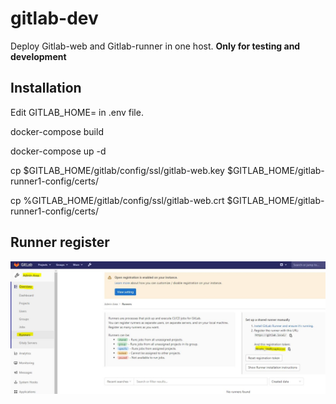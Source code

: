 # gitlab-dev
Deploy Gitlab-web and Gitlab-runner in one host. **Only for testing and development**


## Installation

Edit GITLAB_HOME=<path to gitlab> in .env file.
  
docker-compose build

docker-compose up -d

cp $GITLAB_HOME/gitlab/config/ssl/gitlab-web.key $GITLAB_HOME/gitlab-runner1-config/certs/

cp %GITLAB_HOME/gitlab/config/ssl/gitlab-web.crt $GITLAB_HOME/gitlab-runner1-config/certs/

## Runner register  

![image](./uploads/runner.jpg)
